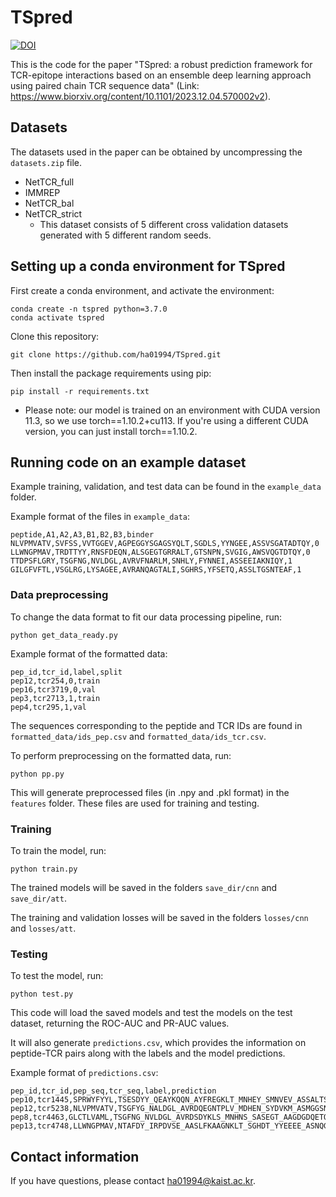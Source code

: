 # TSpred
[![DOI](https://zenodo.org/badge/DOI/10.5281/zenodo.10347986.svg)](https://doi.org/10.5281/zenodo.10347986)

This is the code for the paper "TSpred: a robust prediction framework for TCR-epitope interactions based on an ensemble deep learning approach using paired chain TCR sequence data" (Link: https://www.biorxiv.org/content/10.1101/2023.12.04.570002v2). 



## Datasets
The datasets used in the paper can be obtained by uncompressing the `datasets.zip` file. 
- NetTCR_full
- IMMREP
- NetTCR_bal
- NetTCR_strict
    - This dataset consists of 5 different cross validation datasets generated with 5 different random seeds.



## Setting up a conda environment for TSpred
First create a conda environment, and activate the environment:
```
conda create -n tspred python=3.7.0
conda activate tspred
```
Clone this repository:
```
git clone https://github.com/ha01994/TSpred.git
```
Then install the package requirements using pip:
```
pip install -r requirements.txt
```
* Please note: our model is trained on an environment with CUDA version 11.3, so we use torch==1.10.2+cu113. If you're using a different CUDA version, you can just install torch==1.10.2.



## Running code on an example dataset
Example training, validation, and test data can be found in the `example_data` folder. 

Example format of the files in `example_data`:

    peptide,A1,A2,A3,B1,B2,B3,binder
    NLVPMVATV,SVFSS,VVTGGEV,AGPEGGYSGAGSYQLT,SGDLS,YYNGEE,ASSVSGATADTQY,0
    LLWNGPMAV,TRDTTYY,RNSFDEQN,ALSGEGTGRRALT,GTSNPN,SVGIG,AWSVQGTDTQY,0
    TTDPSFLGRY,TSGFNG,NVLDGL,AVRVFNARLM,SNHLY,FYNNEI,ASSEEIAKNIQY,1
    GILGFVFTL,VSGLRG,LYSAGEE,AVRANQAGTALI,SGHRS,YFSETQ,ASSLTGSNTEAF,1

### Data preprocessing
To change the data format to fit our data processing pipeline, run:
```
python get_data_ready.py
```
Example format of the formatted data:

    pep_id,tcr_id,label,split
    pep12,tcr254,0,train    
    pep16,tcr3719,0,val
    pep3,tcr2713,1,train
    pep4,tcr295,1,val
    
The sequences corresponding to the peptide and TCR IDs are found in `formatted_data/ids_pep.csv` and `formatted_data/ids_tcr.csv`.

To perform preprocessing on the formatted data, run:
```
python pp.py
```
This will generate preprocessed files (in .npy and .pkl format) in the `features` folder. These files are used for training and testing.

### Training
To train the model, run:
```
python train.py
```
The trained models will be saved in the folders `save_dir/cnn` and `save_dir/att`.

The training and validation losses will be saved in the folders `losses/cnn` and `losses/att`.

### Testing
To test the model, run:
```
python test.py
```
This code will load the saved models and test the models on the test dataset, returning the ROC-AUC and PR-AUC values. 

It will also generate `predictions.csv`, which provides the information on peptide-TCR pairs along with the labels and the model predictions.

Example format of `predictions.csv`:

    pep_id,tcr_id,pep_seq,tcr_seq,label,prediction
    pep10,tcr1445,SPRWYFYYL,TSESDYY_QEAYKQQN_AYFREGKLT_MNHEY_SMNVEV_ASSALTSAKRYEQF,1,0.5357
    pep12,tcr5238,NLVPMVATV,TSGFYG_NALDGL_AVRDQEGNTPLV_MDHEN_SYDVKM_ASMGGSNEQF,1,0.5253
    pep8,tcr4463,GLCTLVAML,TSGFNG_NVLDGL_AVRDSDYKLS_MNHNS_SASEGT_AAGDGDQETQY,0,0.0001
    pep13,tcr4748,LLWNGPMAV,NTAFDY_IRPDVSE_AASLFKAAGNKLT_SGHDT_YYEEEE_ASNQGRTEQY,0,0.2941


## Contact information
If you have questions, please contact ha01994@kaist.ac.kr.


